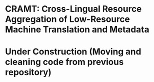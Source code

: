 
# CRAMT: Cross-Lingual Resource Aggregation of Low-Resource Machine Translation and Metadata

# Under Construction (Moving and cleaning code from previous repository)



